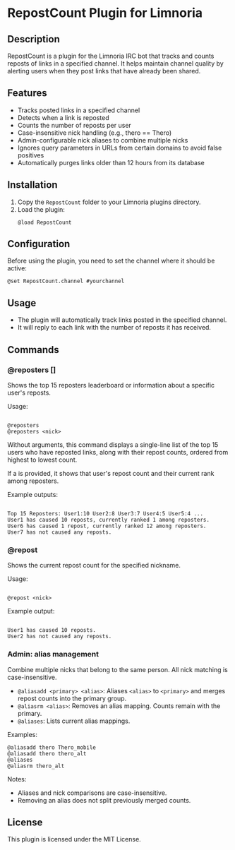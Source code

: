 # RepostCount Plugin for Limnoria

## Description

RepostCount is a plugin for the Limnoria IRC bot that tracks and counts reposts of links in a specified channel. It helps maintain channel quality by alerting users when they post links that have already been shared.

## Features

- Tracks posted links in a specified channel
- Detects when a link is reposted
- Counts the number of reposts per user
- Case-insensitive nick handling (e.g., thero == Thero)
- Admin-configurable nick aliases to combine multiple nicks
- Ignores query parameters in URLs from certain domains to avoid false positives
- Automatically purges links older than 12 hours from its database

## Installation

1. Copy the `RepostCount` folder to your Limnoria plugins directory.
2. Load the plugin:
   ```
   @load RepostCount
   ```

## Configuration

Before using the plugin, you need to set the channel where it should be active:

```
@set RepostCount.channel #yourchannel
```

## Usage

- The plugin will automatically track links posted in the specified channel.
- It will reply to each link with the number of reposts it has received.

## Commands

### @reposters [<nick>]

Shows the top 15 reposters leaderboard or information about a specific user's reposts.

Usage:
```

@reposters
@reposters <nick>
```

Without arguments, this command displays a single-line list of the top 15 users who have reposted links, along with their repost counts, ordered from highest to lowest count.

If a <nick> is provided, it shows that user's repost count and their current rank among reposters.

Example outputs:
```

Top 15 Reposters: User1:10 User2:8 User3:7 User4:5 User5:4 ...
User1 has caused 10 reposts, currently ranked 1 among reposters.
User6 has caused 1 repost, currently ranked 12 among reposters.
User7 has not caused any reposts.
```

### @repost <nick>

Shows the current repost count for the specified nickname.

Usage:
```

@repost <nick>
```

Example output:
```

User1 has caused 10 reposts.
User2 has not caused any reposts.
```

### Admin: alias management

Combine multiple nicks that belong to the same person. All nick matching is case-insensitive.

- `@aliasadd <primary> <alias>`: Aliases `<alias>` to `<primary>` and merges repost counts into the primary group.
- `@aliasrm <alias>`: Removes an alias mapping. Counts remain with the primary.
- `@aliases`: Lists current alias mappings.

Examples:
```
@aliasadd thero Thero_mobile
@aliasadd thero thero_alt
@aliases
@aliasrm thero_alt
```

Notes:
- Aliases and nick comparisons are case-insensitive.
- Removing an alias does not split previously merged counts.

## License

This plugin is licensed under the MIT License.

